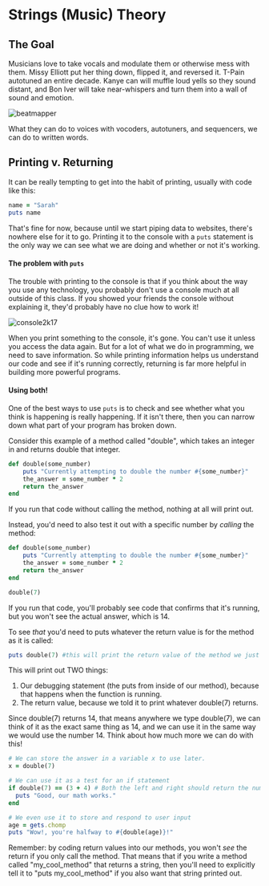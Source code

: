 # Strings (Music) Theory

## The Goal

Musicians love to take vocals and modulate them or otherwise mess with them. Missy Elliott put her thing down, flipped it, and reversed it. T-Pain autotuned an entire decade. Kanye can will muffle loud yells so they sound distant, and Bon Iver will take near-whispers and turn them into a wall of sound and emotion.

![beatmapper](https://media.giphy.com/media/10ZQLUWJ4HwvS/giphy.gif)

What they can do to voices with vocoders, autotuners, and sequencers, we can do to written words.

## Printing v. Returning

It can be really tempting to get into the habit of printing, usually with code like this:

```ruby
name = "Sarah"
puts name
```

That's fine for now, because until we start piping data to websites, there's nowhere else for it to go. Printing it to the console with a `puts` statement is the only way we can see what we are doing and whether or not it's working.

#### The problem with `puts`

The trouble with printing to the console is that if you think about the way you use any technology, you probably don't use a console much at all outside of this class. If you showed your friends the console without explaining it, they'd probably have no clue how to work it!

![console2k17](https://media.giphy.com/media/yR4xZagT71AAM/giphy.gif)

When you print something to the console, it's gone. You can't use it unless you access the data again. But for a lot of what we do in programming, we need to save information. So while printing information helps us understand our code and see if it's running correctly, returning is far more helpful in building more powerful programs.

#### Using both!

One of the best ways to use `puts` is to check and see whether what you think is happening is really happening. If it isn't there, then you can narrow down what part of your program has broken down.

Consider this example of a method called "double", which takes an integer in and returns double that integer.

```ruby
def double(some_number)
    puts "Currently attempting to double the number #{some_number}"
    the_answer = some_number * 2
    return the_answer
end
```

If you run that code without calling the method, nothing at all will print out.

Instead, you'd need to also test it out with a specific number by *calling* the method:

```ruby
def double(some_number)
    puts "Currently attempting to double the number #{some_number}"
    the_answer = some_number * 2
    return the_answer
end

double(7)
```

If you run that code, you'll probably see code that confirms that it's running, but you won't see the actual answer, which is 14.

To see *that* you'd need to puts whatever the return value is for the method as it is called:

```ruby
puts double(7) #this will print the return value of the method we just wrote.
```

This will print out TWO things:
1. Our debugging statement (the puts from inside of our method), because that happens when the function is running.
2. The return value, because we told it to print whatever double(7) returns.

Since double(7) returns 14, that means anywhere we type double(7), we can think of it as the exact same thing as 14, and we can use it in the same way we would use the number 14. Think about how much more we can do with this!

```ruby
# We can store the answer in a variable x to use later.
x = double(7)

# We can use it as a test for an if statement
if double(7) == (3 + 4) # Both the left and right should return the number 14
  puts "Good, our math works."
end

# We even use it to store and respond to user input
age = gets.chomp
puts "Wow!, you're halfway to #{double(age)}!"
```

Remember: by coding return values into our methods, you won't *see* the return if you only call the method. That means that if you write a method called "my_cool_method" that returns a string, then you'll need to explicitly tell it to "puts my_cool_method" if you also want that string printed out.
